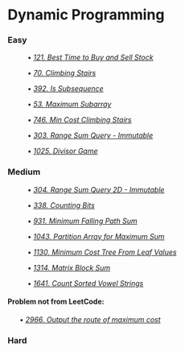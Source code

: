 # Dynamic Programming

### Easy

&nbsp; &nbsp; &nbsp; &nbsp; &nbsp; • *[121. Best Time to Buy and Sell Stock](BestTimeToBuyAndSellStock121/)*

&nbsp; &nbsp; &nbsp; &nbsp; &nbsp; • *[70. Climbing Stairs](ClimbingStairs70/)*

&nbsp; &nbsp; &nbsp; &nbsp; &nbsp; • *[392. Is Subsequence](IsSubsequence392/)*

&nbsp; &nbsp; &nbsp; &nbsp; &nbsp; • *[53. Maximum Subarray](MaximumSubarray53/)*

&nbsp; &nbsp; &nbsp; &nbsp; &nbsp; • *[746. Min Cost Climbing Stairs](MinCostClimbingStairs746/)*

&nbsp; &nbsp; &nbsp; &nbsp; &nbsp; • *[303. Range Sum Query - Immutable](RangeSumQueryImmutable303/)*

&nbsp; &nbsp; &nbsp; &nbsp; &nbsp; • *[1025. Divisor Game](DivisorGame1025/)*

### Medium

&nbsp; &nbsp; &nbsp; &nbsp; &nbsp; • *[304. Range Sum Query 2D - Immutable](RangeSumQuery2DImmutable304/)*

&nbsp; &nbsp; &nbsp; &nbsp; &nbsp; • *[338. Counting Bits](CountingBits338/)*

&nbsp; &nbsp; &nbsp; &nbsp; &nbsp; • *[931. Minimum Falling Path Sum](MinimumFallingPathSum931/)*

&nbsp; &nbsp; &nbsp; &nbsp; &nbsp; • *[1043. Partition Array for Maximum Sum](PartitionArrayForMaximumSum1043/)*

&nbsp; &nbsp; &nbsp; &nbsp; &nbsp; • *[1130. Minimum Cost Tree From Leaf Values](MinimumCostTreeFromLeafValues1130/)*

&nbsp; &nbsp; &nbsp; &nbsp; &nbsp; • *[1314. Matrix Block Sum](MatrixBlockSum1314/)*

&nbsp; &nbsp; &nbsp; &nbsp; &nbsp; • *[1641. Count Sorted Vowel Strings](CountSortedVowelStrings1641/)*

#### Problem not from LeetCode:
&nbsp; &nbsp; &nbsp; • *[2966. Output the route of maximum cost](notLeetOutputTheRouteOfMaximumCost2966/)*

### Hard
